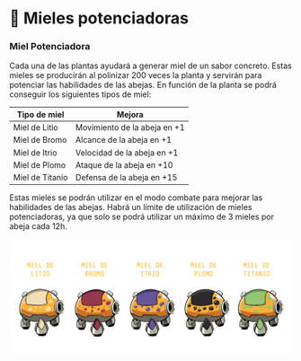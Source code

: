 # 🍯 Mieles potenciadoras

### Miel Potenciadora

Cada una de las plantas ayudará a generar miel de un sabor concreto. Estas mieles se producirán al polinizar 200 veces la planta y servirán para potenciar las habilidades de las abejas. En función de la planta se podrá conseguir los siguientes tipos de miel:

| Tipo de miel    | Mejora                       |
| --------------- | ---------------------------- |
| Miel de Litio   | Movimiento de la abeja en +1 |
| Miel de Bromo   | Alcance de la abeja en +1    |
| Miel de Itrio   | Velocidad de la abeja en +1  |
| Miel de Plomo   | Ataque de la abeja en +10    |
| Miel de Titanio | Defensa de la abeja en +15   |

Estas mieles se podrán utilizar en el modo combate para mejorar las habilidades de las abejas. Habrá un límite de utilización de mieles potenciadoras, ya que solo se podrá utilizar un máximo de 3 mieles por abeja cada 12h.

![](<../../../.gitbook/assets/Mieles Sabores Sin Fondo.png>)



